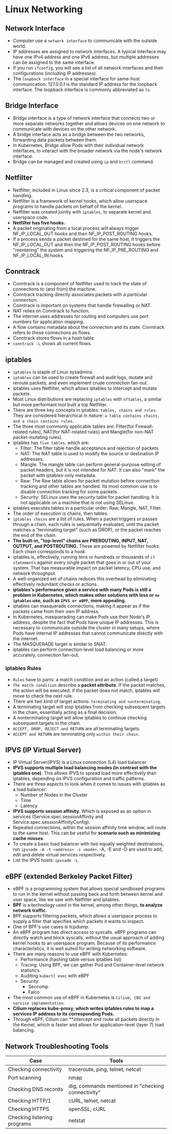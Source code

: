 # Linux Networking

## Network Interface

- Computer use a ```network interface``` to communicate with the outside world.
- IP addresses are assigned to network interfaces. A typical interface may have one IPv4 address and one IPv6 address,
  but multiple addresses can be assigned to the same interface.
- If you run ```ifconfig```, you will see a list of all network interfaces and their configurations (including IP addresses).
- The ```loopback interface``` in a special interface for same-host communication. 127.0.0.1 is the standard IP 
  address for the loopback interface. The loopback interface is commonly abbreviated as ```lo```.

## Bridge Interface

- Bridge interface is a type of network interface that connects two or more separate networks together and allows 
  devices on one network to communicate with devices on the other network.
- A bridge interface acts as a bridge between the two networks, forwarding data packets between them.
- In Kubernetes, Bridge allow Pods with their individual network interfaces, to interact with the broader network
  via the node's network interface.
- Bridge can be managed and created using ```ip``` and ```brctl``` command.

## Netfilter

- Netfilter, included in Linux since 2.3, is a critical component of packet handling.
- Netfilter is a framework of kernel hooks, which allow userspace programs to handle packets on behalf of the kernel.
- Netfilter was created jointly with ```iptables```, to separate kernel and userspace code.
- **Netfilter has five hooks.**
- A packet originating from a local process will always trigger NF_IP_LOCAL_OUT hooks and then NF_IP_POST_ROUTING hooks.
- If a process sends a packet destined for the same host, it triggers the NF_IP_LOCAL_OUT and then the NF_IP_POST_ROUTING
  hooks before "reentering" the system and triggering the NF_IP_PRE_ROUTING and NF_IP_LOCAL_IN hooks.

## Conntrack

- Conntrack is a component of Netfilter used to track the state of connections to (and from) the machine.
- Conntrack tracking directly associates packets with a particular connection.
- Conntrack is important on systems that handle firewalling or NAT.
- NAT relies on Conntrack to function.
- The internet uses addresses for routing and computers use port numbers for application mapping.
- A flow contains metadata about the connection and its state. Conntrack refers to these connections as flows.
- Conntrack stores flows in a hash table.
- ```conntrack -L``` shows all current flows.

## iptables

- ```iptables``` is staple of Linux sysadmins.
- ```iptables``` can be used to create firewall and audit logs, mutate and reroute packets, and even implement crude
  connection fan-out. 
- iptables uses Netfilter, which allows iptables to intercept and mutate packets.
- Most Linux distributions are replacing ```iptables``` with ```nftables```, a similar but more performant tool
  built a top Netfilter.
- There are three key concepts in iptables: ```tables, chains and rules```. They are considered hierarchical in 
  nature: ```a table contains chains, and a chain contains rules```.
- The three most commonly applicable tables are: Filter(for Firewall-related rules), NAT(for NAT-related rules) and
  Mangle(for non-NAT packet-mutating rules).
- iptables has ```five tables```. which are:
    - Filter: The filter table handle acceptance and rejection of packets.
    - NAT: The NAT table is used to modify the source or destination IP addresses.
    - Mangle: The mangle table can perform general-purpose editing of packet headers, but it is not intended for NAT.
      It can also "mark" the packet with iptables-only metadata.
    - Raw: The Raw table allows for packet mutation before connection tracking and other tables are handled. Its
      most common use is to disable connection tracking for some packets.
    - Security: SELinux uses the security table for packet handling. It is not applicable on a machine that is not
      using SELinux.
- iptables executes tables in a particular order: Raw, Mangle, NAT, Filter.
- The order of execution is chains, then tables.
- ```iptables chains``` are a list of rules. When a packet  triggers or passes through a chain, each rules is
  sequentially evaluated, until the packet matches a "terminating target" (such as DROP), or the packet reaches
  the end of the chain.
- **The built-in, "top-level" chains are PREROUTING, INPUT, NAT, OUTPUT, and POSTROUTING.** These are powered by
  Netfilter hooks. Each chain corresponds to a hook.
- iptables is, effectively, running tens or hundreds or thousands of ```if statements``` against every single 
  packet that goes in or out of your system. That has measurable impact on packet latency, CPU use, and network
  throughput.
- A well-organized set of chains reduces this overhead by eliminating effectively redundant checks or actions.
- **iptables's performance given a service with many Pods is still a problem in Kubernetes, which makes other
  solutions with less or ````no iptables```` use, such as ```IPVS or eBPF```, more appealing.**
- iptables can masquerade connections, making it appear as if the packets came from their own IP address.
- In Kubernetes, masquerading can make Pods use their Node's IP address, despite the fact that Pods have unique IP
  addresses. This is necessary to communicate outside the cluster in many setups, where Pods have internal IP
  addresses that cannot communicate directly with the internet.
- The MASQUERADE target is similar to SNAT. 
- iptables can perform connection-level load balancing or more accurately, connection fan-out.

### iptables Rules

- ```Rules``` have to parts: a match condition and an action (called a target).
- ```The match condition``` describe a **packet attribute**. If the packet matches, the action will be executed. 
  if the packet does not match, iptables will move to check the next rule.
- There are two kind of target actions: ```terminating and nonterminating```.
- A terminating target will stop iptables from checking subsequent targets in the chain, essentially acting as a 
  final decision.
- A nonterminating target will allow iptables to continue checking subsequent targets in the chain. 
- ```ACCEPT, DROP, REJECT and RETURN``` are all terminating targets.
- ```ACCEPT and RETURN``` are terminating only ```within their chain```.


## IPVS (IP Virtual Server)

- IP Virtual Server(IPVS) is a Linux connection (L4) load balancer.
- **IPVS supports multiple load balancing modes (in contrast with the iptables one)**. This allows IPVS to spread
  load more effectively than iptables, depending on IPVS configuration and traffic patterns.
- There are three aspects to look when it comes to issues with iptables as a load balancer:
  - Number of Nodes in the Cluster
  - Time
  - Latency
- **IPVS supports session affinity**. Which is exposed as an option in services (Service.spec.sessionAffinity and
  Service.spec.sessionAffinityConfig). 
- Repeated connections, within the session affinity time window, will route to the same host. This can be useful for
  **scenario such as minimizing cache misses**.
- To create a basic load balancer with two equally weighted destinations, run ```ipvsadm -A -t <address> -s <mode>```.
  -A, -E and -D are used to add, edit and delete virtual services respectively.
- List the IPVS hosts: ```ipvsadm -L```.

## eBPF (extended Berkeley Packet Filter)

- eBPF is a programming system that allows special sandboxed programs to run in the kernel without passing back
  and forth between kernel and user space, like we saw with Netfilter and iptables.
- **BPF** is a technology used in the kernel, among other things, **to analyze network traffic**.
- BPF supports filtering packets, which allows a userspace process to supply a filter that specifies which packets
  it wants to inspect.
- One of BPF's use cases is tcpdump.
- An eBPF program has direct access to syscalls. eBPF programs can directly watch and block syscalls, without the
  usual approach of adding kernel hooks to an userspace program. Because of its performance characteristics, it is
  well suited for writing networking software.
- There are many reasons to use eBPF with Kubernetes:
  - Performance (hashing table versus iptables list)
  - Tracing: Using BPF, we can gather Pod and Container-level network statistics.
  - Auditing ```kubectl exec``` with eBPF
  - Security
    - Seccomp
    - Falco
- The most common use of eBPF in Kubernetes is ```Cilium, CNI and service implementation```.
- **Cilium replaces kube-proxy, which writes iptables rules to map a services IP address to its corresponding Pods.**
- Through eBPF, Cilium can **intercept and route all packets directly in the Kernel, which is faster and allows for
  application-level (layer 7) load balancing.


## Network Troubleshooting Tools


| Case                        | Tools                                              |
|-----------------------------|----------------------------------------------------|
| Checking connectivity       | traceroute, ping, telnet, netcat                   |
| Port scanning               | nmap                                               | 
| Checking DNS records        | dig, commands mentioned in "checking connectivity" |
| Checking HTTP/1             | cURL, telnet, netcat                               |
| Checking HTTPS              | openSSL, cURL                                      |
| Checking listening programs | netstat                                            |


